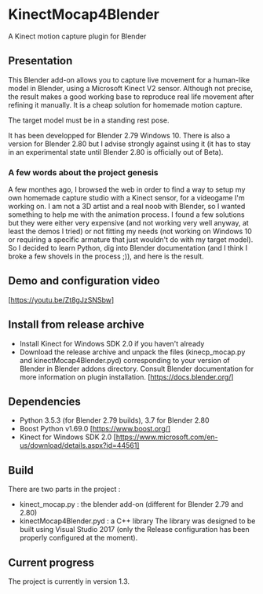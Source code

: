 # KinectMocap4Blender
A Kinect motion capture plugin for Blender

## Presentation
This Blender add-on allows you to capture live movement for a human-like model in Blender, using a Microsoft Kinect V2 sensor. Although not precise, the result makes a good working base to reproduce real life movement after refining it manually. It is a cheap solution for homemade motion capture.

The target model must be in a standing rest pose.

It has been developped for Blender 2.79 Windows 10. There is also a version for Blender 2.80 but I advise strongly against using it (it has to stay in an experimental state until Blender 2.80 is officially out of Beta).

### A few words about the project genesis
A few monthes ago, I browsed the web in order to find a way to setup my own homemade capture studio with a Kinect sensor, for a videogame I'm working on. I am not a 3D artist and a real noob with Blender, so I wanted something to help me with the animation process. I found a few solutions but they were either very expensive (and not working very well anyway, at least the demos I tried) or not fitting my needs (not working on Windows 10 or requiring a specific armature that just wouldn't do with my target model). So I decided to learn Python, dig into Blender documentation (and I think I broke a few shovels in the process ;)), and here is the result.

## Demo and configuration video
[https://youtu.be/Zt8gJzSNSbw]

## Install from release archive
- Install Kinect for Windows SDK 2.0 if you haven't already
- Download the release archive and unpack the files (kinecp_mocap.py and kinectMocap4Blender.pyd) corresponding to your version of Blender in Blender addons directory.
Consult Blender documentation for more information on plugin installation. [https://docs.blender.org/]

## Dependencies
- Python 3.5.3 (for Blender 2.79 builds), 3.7 for Blender 2.80
- Boost Python v1.69.0 [https://www.boost.org/]
- Kinect for Windows SDK 2.0 [https://www.microsoft.com/en-us/download/details.aspx?id=44561]

## Build
There are two parts in the project :
  - kinect_mocap.py : the blender add-on (different for Blender 2.79 and 2.80)
  - kinectMocap4Blender.pyd : a C++ library
The library was designed to be built using Visual Studio 2017 (only the Release configuration has been properly configured at the moment).

## Current progress
The project is currently in version 1.3. 
